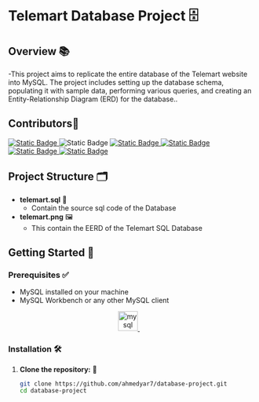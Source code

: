 # Telemart Database  Project 🗄️

## **Overview** 📚

-This project aims to replicate the entire database of the Telemart website into MySQL. The project includes setting up the database schema, populating it with sample data, performing various queries, and creating an Entity-Relationship Diagram (ERD) for the database..

## Contributors🙌
<span>
    <a href="https://www.github.com/ahmedyar7">
    <a href="https://www.github.com/HAMZOO0">
        <img alt="Static Badge" src="https://img.shields.io/badge/Hamza%20Sajid-%20%2329424d?style=for-the-badge&logo=github">
    </a>
        <img alt="Static Badge" src="https://img.shields.io/badge/AhmedYar-black?style=for-the-badge&logo=github">
    </a>
    <a href="https://www.github.com/Ayankhann00">
       <img alt="Static Badge" src="https://img.shields.io/badge/Ayaan%20Khan-%20%232a294d?style=for-the-badge&logo=github">
    </a>
    <a href="https://www.github.com/Gulzrn">
        <img alt="Static Badge" src="https://img.shields.io/badge/Gul%20Zareen-%20%23320954?style=for-the-badge&logo=github">
    </a>
    <a href="https://www.github.com/Gulzrn">
        <img alt="Static Badge" src="https://img.shields.io/badge/Iqra%20Khan-%20%236c5370?style=for-the-badge&logo=github">
    </a>
    <a href="https://www.github.com/Gulzrn">
        <img alt="Static Badge" src="https://img.shields.io/badge/Sawera%20Razaq-%20%234b9965?style=for-the-badge&logo=github">
    </a>
</span>


## Project Structure 🗂️

- **telemart.sql** 📜
    - Contain the source sql code of the Database
- **telemart.png** 🖼️
    - This contain the EERD of the Telemart SQL Database


## Getting Started 🚀

### Prerequisites ✅

- MySQL installed on your machine
- MySQL Workbench or any other MySQL client

<div style="text-align: center;">
    <a href="https://www.mysql.com">
        <img src="https://img.shields.io/badge/MySQL-4479A1?logo=mysql&logoColor=white&style=for-the-badge" height="40" alt="mysql logo" />
        <img width="12" />
    </a>
</div>


### Installation 🛠️

1. **Clone the repository:** 📁

   ```bash
   git clone https://github.com/ahmedyar7/database-project.git
   cd database-project
   ```
